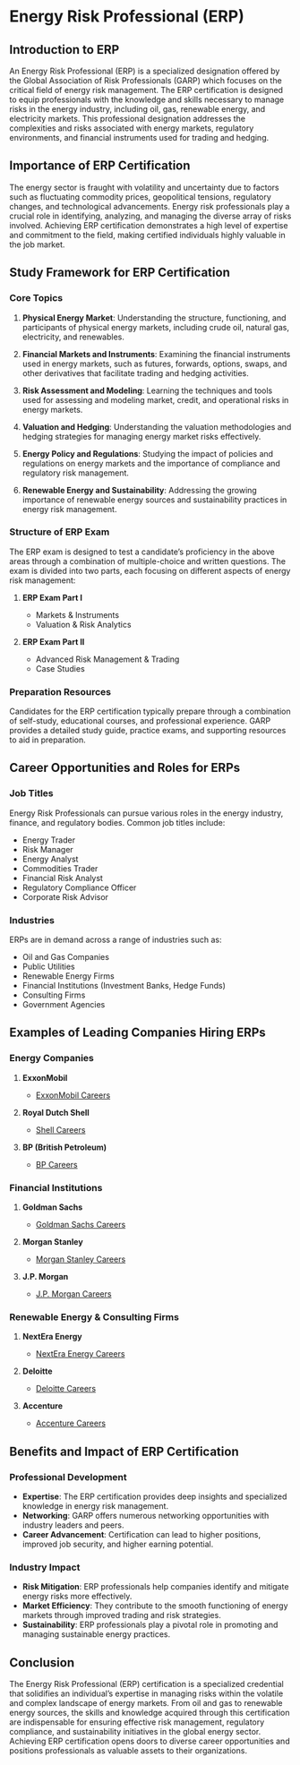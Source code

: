 # Energy Risk Professional (ERP)

## Introduction to ERP

An Energy Risk Professional (ERP) is a specialized designation offered by the Global Association of Risk Professionals (GARP) which focuses on the critical field of energy risk management. The ERP certification is designed to equip professionals with the knowledge and skills necessary to manage risks in the energy industry, including oil, gas, renewable energy, and electricity markets. This professional designation addresses the complexities and risks associated with energy markets, regulatory environments, and financial instruments used for trading and hedging.

## Importance of ERP Certification

The energy sector is fraught with volatility and uncertainty due to factors such as fluctuating commodity prices, geopolitical tensions, regulatory changes, and technological advancements. Energy risk professionals play a crucial role in identifying, analyzing, and managing the diverse array of risks involved. Achieving ERP certification demonstrates a high level of expertise and commitment to the field, making certified individuals highly valuable in the job market.

## Study Framework for ERP Certification

### Core Topics

1. **Physical Energy Market**: Understanding the structure, functioning, and participants of physical energy markets, including crude oil, natural gas, electricity, and renewables.

2. **Financial Markets and Instruments**: Examining the financial instruments used in energy markets, such as futures, forwards, options, swaps, and other derivatives that facilitate trading and hedging activities.

3. **Risk Assessment and Modeling**: Learning the techniques and tools used for assessing and modeling market, credit, and operational risks in energy markets.

4. **Valuation and Hedging**: Understanding the valuation methodologies and hedging strategies for managing energy market risks effectively.

5. **Energy Policy and Regulations**: Studying the impact of policies and regulations on energy markets and the importance of compliance and regulatory risk management.

6. **Renewable Energy and Sustainability**: Addressing the growing importance of renewable energy sources and sustainability practices in energy risk management.

### Structure of ERP Exam

The ERP exam is designed to test a candidate’s proficiency in the above areas through a combination of multiple-choice and written questions. The exam is divided into two parts, each focusing on different aspects of energy risk management:

1. **ERP Exam Part I**
   - Markets & Instruments
   - Valuation & Risk Analytics

2. **ERP Exam Part II**
   - Advanced Risk Management & Trading
   - Case Studies

### Preparation Resources

Candidates for the ERP certification typically prepare through a combination of self-study, educational courses, and professional experience. GARP provides a detailed study guide, practice exams, and supporting resources to aid in preparation.

## Career Opportunities and Roles for ERPs

### Job Titles

Energy Risk Professionals can pursue various roles in the energy industry, finance, and regulatory bodies. Common job titles include:

- Energy Trader
- Risk Manager
- Energy Analyst
- Commodities Trader
- Financial Risk Analyst
- Regulatory Compliance Officer
- Corporate Risk Advisor

### Industries

ERPs are in demand across a range of industries such as:

- Oil and Gas Companies
- Public Utilities
- Renewable Energy Firms
- Financial Institutions (Investment Banks, Hedge Funds)
- Consulting Firms
- Government Agencies

## Examples of Leading Companies Hiring ERPs

### Energy Companies

1. **ExxonMobil**
   - [ExxonMobil Careers](https://corporate.exxonmobil.com/careers)

2. **Royal Dutch Shell**
   - [Shell Careers](https://www.shell.com/careers.html)

3. **BP (British Petroleum)**
   - [BP Careers](https://www.bp.com/en/global/corporate/careers.html)

### Financial Institutions

1. **Goldman Sachs**
   - [Goldman Sachs Careers](https://www.goldmansachs.com/careers/)

2. **Morgan Stanley**
   - [Morgan Stanley Careers](https://www.morganstanley.com/people-opportunities)

3. **J.P. Morgan**
   - [J.P. Morgan Careers](https://careers.jpmorgan.com/global/en/home)

### Renewable Energy & Consulting Firms

1. **NextEra Energy**
   - [NextEra Energy Careers](https://www.nexteraenergy.com/careers.html)

2. **Deloitte**
   - [Deloitte Careers](https://www2.deloitte.com/global/en/careers.html)

3. **Accenture**
   - [Accenture Careers](https://www.accenture.com/us-en/careers)

## Benefits and Impact of ERP Certification

### Professional Development

- **Expertise**: The ERP certification provides deep insights and specialized knowledge in energy risk management.
- **Networking**: GARP offers numerous networking opportunities with industry leaders and peers.
- **Career Advancement**: Certification can lead to higher positions, improved job security, and higher earning potential.

### Industry Impact

- **Risk Mitigation**: ERP professionals help companies identify and mitigate energy risks more effectively.
- **Market Efficiency**: They contribute to the smooth functioning of energy markets through improved trading and risk strategies.
- **Sustainability**: ERP professionals play a pivotal role in promoting and managing sustainable energy practices.

## Conclusion

The Energy Risk Professional (ERP) certification is a specialized credential that solidifies an individual’s expertise in managing risks within the volatile and complex landscape of energy markets. From oil and gas to renewable energy sources, the skills and knowledge acquired through this certification are indispensable for ensuring effective risk management, regulatory compliance, and sustainability initiatives in the global energy sector. Achieving ERP certification opens doors to diverse career opportunities and positions professionals as valuable assets to their organizations.
